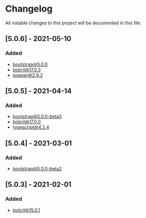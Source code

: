 # Changelog

All notable changes to this project will be documented in this file.

## [5.0.6] - 2021-05-10

### Added

-   bootstrap@5.0.0
-   bobril@17.0.3
-   popper@2.9.2

## [5.0.5] - 2021-04-14

### Added

-   bootstrap@5.0.0-beta3
-   bobril@17.0.0
-   typescript@4.2.4

## [5.0.4] - 2021-03-01

### Added

-   bootstrap@5.0.0-beta2

## [5.0.3] - 2021-02-01

### Added

-   bobril@15.0.1
